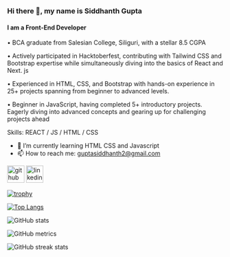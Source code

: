 ### Hi there 👋, my name is Siddhanth Gupta
#### I am a Front-End Developer
• BCA graduate from Salesian College, Siliguri, with a stellar 8.5 CGPA

• Actively participated in Hacktoberfest, contributing with Tailwind CSS and Bootstrap expertise while simultaneously diving into the basics of React and Next. js

• Experienced in HTML, CSS, and Bootstrap with hands-on experience in 25+ projects spanning from beginner to advanced levels.

• Beginner in JavaScript, having completed 5+ introductory projects. Eagerly diving into advanced concepts and gearing up for challenging projects ahead

Skills: REACT / JS / HTML / CSS

- 🌱 I’m currently learning HTML CSS and Javascript 
- 📫 How to reach me: guptasiddhanth2@gmail.com 


[<img src='https://cdn.jsdelivr.net/npm/simple-icons@3.0.1/icons/github.svg' alt='github' height='40'>](https://github.com/sid21-1)  [<img src='https://cdn.jsdelivr.net/npm/simple-icons@3.0.1/icons/linkedin.svg' alt='linkedin' height='40'>](https://www.linkedin.com/in/www.linkedin.com/in/siddhanthgupta0629/)  

[![trophy](https://github-profile-trophy.vercel.app/?username=sid21-1)](https://github.com/ryo-ma/github-profile-trophy)

[![Top Langs](https://github-readme-stats.vercel.app/api/top-langs/?username=sid21-1)](https://github.com/anuraghazra/github-readme-stats)

![GitHub stats](https://github-readme-stats.vercel.app/api?username=sid21-1&show_icons=true&count_private=true)  

![GitHub metrics](https://metrics.lecoq.io/sid21-1)  

![GitHub streak stats](https://streak-stats.demolab.com/?user=sid21-1)  



